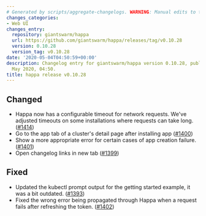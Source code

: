 ```yaml
---
# Generated by scripts/aggregate-changelogs. WARNING: Manual edits to this files will be overwritten.
changes_categories:
- Web UI
changes_entry:
  repository: giantswarm/happa
  url: https://github.com/giantswarm/happa/releases/tag/v0.10.28
  version: 0.10.28
  version_tag: v0.10.28
date: '2020-05-04T04:50:59+00:00'
description: Changelog entry for giantswarm/happa version 0.10.28, published on 04
  May 2020, 04:50.
title: happa release v0.10.28
---
```


## Changed

- Happa now has a configurable timeout for network requests. We've adjusted timeouts on some installations where requests can take long. ([#1414](https://github.com/giantswarm/happa/pull/1414))
- Go to the app tab of a cluster's detail page after installing app ([#1400](https://github.com/giantswarm/happa/pull/1400))
- Show a more appropriate error for certain cases of app creation failure. ([#1401](https://github.com/giantswarm/happa/pull/1401))
- Open changelog links in new tab ([#1399](https://github.com/giantswarm/happa/pull/1399))

## Fixed

- Updated the kubectl prompt output for the getting started example, it was a bit outdated. ([#1393](https://github.com/giantswarm/happa/pull/1393))
- Fixed the wrong error being propagated through Happa when a request fails after refreshing the token.  ([#1402](https://github.com/giantswarm/happa/pull/1402))


